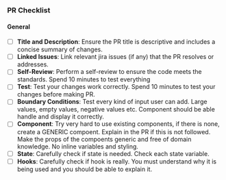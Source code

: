 ### PR Checklist

#### General
- [ ] **Title and Description**: Ensure the PR title is descriptive and includes a concise summary of changes.
- [ ] **Linked Issues**: Link relevant jira issues (if any) that the PR resolves or addresses.
- [ ] **Self-Review**: Perform a self-review to ensure the code meets the standards. Spend 10 minutes to test everything
- [ ] **Test**: Test your changes work correctly. Spend 10 minutes to test your changes before making PR.
- [ ] **Boundary Conditions**: Test every kind of input user can add. Large values, empty values, negative values etc. Component should be able handle and display it correctly.
- [ ] **Component**: Try very hard to use existing components, if there is none, create a GENERIC compoent. Explain in the PR if this is not followed. Make the props of the compoents generic and free of domain knowledge. No inline variables and styling.
- [ ] **State**: Carefully check if state is needed. Check each state variable.
- [ ] **Hooks**: Carefully check if hook is really. You must understand why it is being used and you should be able to explain it.
